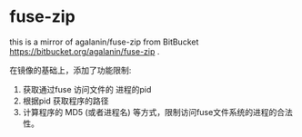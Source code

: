 # fuse-zip
this is a mirror  of agalanin/fuse-zip from BitBucket https://bitbucket.org/agalanin/fuse-zip . 

在镜像的基础上，添加了功能限制:  
1. 获取通过fuse 访问文件的 进程的pid
2. 根据pid 获取程序的路径
3. 计算程序的 MD5 (或者进程名) 等方式，限制访问fuse文件系统的进程的合法性。
